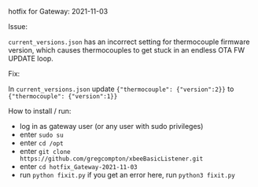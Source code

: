 hotfix for Gateway: 2021-11-03

Issue: 

`current_versions.json` has an incorrect setting for thermocouple firmware version, which 
causes thermocouples to get stuck in an endless OTA FW UPDATE loop.

Fix: 

In `current_versions.json` update `{"thermocouple": {"version":2}}` to `{"thermocouple": {"version":1}}`

How to install / run:

- log in as gateway user (or any user with sudo privileges)
- enter `sudo su`
- enter `cd /opt`
- enter `git clone https://github.com/gregcompton/xbeeBasicListener.git`
- enter `cd hotfix_Gateway-2021-11-03`
- run `python fixit.py`  if you get an error here, run `python3 fixit.py`

